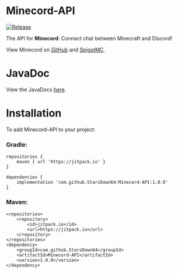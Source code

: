 # Minecord-API
[![Release](https://jitpack.io/v/StarsDown64/Minecord-API.svg)](https://jitpack.io/#StarsDown64/Minecord-API)

The API for <b>Minecord</b>: Connect chat between Minecraft and Discord!

View Minecord on [GitHub](https://github.com/StarsDown64/Minecord) and [SpigotMC](https://www.spigotmc.org/resources/minecord.84702/).

# JavaDoc
View the JavaDocs [here](https://starsdown64.github.io/Minecord-API).

# Installation
To add Minecord-API to your project:

### Gradle:

```
repositories {
    maven { url 'https://jitpack.io' }
}

dependencies {
    implementation 'com.github.StarsDown64:Minecord-API:1.0.0'
}
```

### Maven:

```
<repositories>
    <repository>
        <id>jitpack.io</id>
        <url>https://jitpack.io</url>
    </repository>
</repositories>
<dependency>
    <groupId>com.github.StarsDown64</groupId>
    <artifactId>Minecord-API</artifactId>
    <version>1.0.0</version>
</dependency>
```